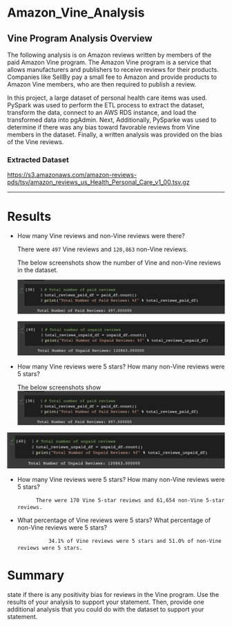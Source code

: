 # Amazon_Vine_Analysis

## Vine Program Analysis Overview

The following analysis is on Amazon reviews written by members of the paid Amazon Vine program. The Amazon Vine program is a service that allows manufacturers and publishers to receive reviews for their products. Companies like SellBy pay a small fee to Amazon and provide products to Amazon Vine members, who are then required to publish a review.

In this project, a large dataset of personal health care items was used. PySpark was used to perform the ETL process to extract the dataset, transform the data, connect to an AWS RDS instance, and load the transformed data into pgAdmin. Next, Additionally, PySparke was used to determine if there was any bias toward favorable reviews from Vine members in the dataset. Finally, a written analysis was provided on the bias of the Vine reviews.

### Extracted Dataset
https://s3.amazonaws.com/amazon-reviews-pds/tsv/amazon_reviews_us_Health_Personal_Care_v1_00.tsv.gz

---
# Results

* How many Vine reviews and non-Vine reviews were there?

    There were `497` Vine reviews and `120,863` non-Vine reviews.

     The below screenshots show the number of Vine and non-Vine reviews in the dataset.

    ![total vine reviews](https://github.com/hastyjr/Amazon_Vine_Analysis/blob/main/Resources/paid_total_reviews.png)

    ![total non-vine reviews](https://github.com/hastyjr/Amazon_Vine_Analysis/blob/main/Resources/unpaid_total_reviews.png)

* How many Vine reviews were 5 stars? How many non-Vine reviews were 5 stars?

    The below screenshots show  
![total vine reviews](https://github.com/hastyjr/Amazon_Vine_Analysis/blob/main/Resources/paid_total_reviews.png)

![total non-vine reviews](https://github.com/hastyjr/Amazon_Vine_Analysis/blob/main/Resources/unpaid_total_reviews.png)




* How many Vine reviews were 5 stars? How many non-Vine reviews were 5 stars?
            
            There were 170 Vine 5-star reviews and 61,654 non-Vine 5-star reviews.

* What percentage of Vine reviews were 5 stars? What percentage of non-Vine reviews were 5 stars?
            
                34.1% of Vine reviews were 5 stars and 51.0% of non-Vine reviews were 5 stars.

# Summary

state if there is any positivity bias for reviews in the Vine program. Use the results of your analysis to support your statement. Then, provide one additional analysis that you could do with the dataset to support your statement.
